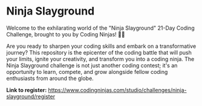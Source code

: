 # Ninja Slayground
Welcome to the exhilarating world of the "Ninja Slayground" 21-Day Coding Challenge, brought to you by Coding Ninjas! 🥋🚀

Are you ready to sharpen your coding skills and embark on a transformative journey? This repository is the epicenter of the coding battle that will push your limits, ignite your creativity, and transform you into a coding ninja. The Ninja Slayground challenge is not just another coding contest; it's an opportunity to learn, compete, and grow alongside fellow coding enthusiasts from around the globe.

**Link to register:** https://www.codingninjas.com/studio/challenges/ninja-slayground/register
 
